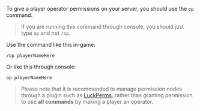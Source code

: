 
To give a player operator permissions on your server, you should use the `op` command.

> If you are running this command through console, you should just type `op` and not `/op`.

Use the command like this in-game:

```
/op playerNameHere
```

Or like this through console:

```
op playerNameHere
```

> Please note that it is recommended to manage permission nodes through a plugin such as [LuckPerms](https://luckperms.net/), rather than granting permission to use **all commands** by making a player an operator.
